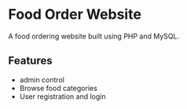 
# Food Order Website
A food ordering website built using PHP and MySQL.

## Features
- admin control
- Browse food categories
- User registration and login
